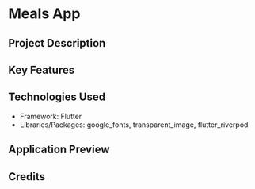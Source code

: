 # Meals App

## Project Description

## Key Features

## Technologies Used
* Framework: Flutter
* Libraries/Packages: google_fonts, transparent_image, flutter_riverpod

## Application Preview

## Credits